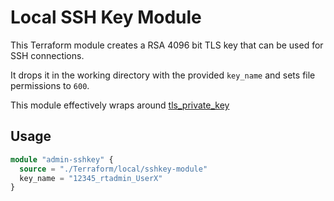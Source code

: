 # Local SSH Key Module

This Terraform module creates a RSA 4096 bit TLS key that can be used for SSH connections.

It drops it in the working directory with the provided ```key_name``` and sets file permissions to ```600```.

This module effectively wraps around [tls_private_key](https://www.terraform.io/docs/providers/tls/r/private_key.html)

## Usage

```terraform
module "admin-sshkey" {
  source = "./Terraform/local/sshkey-module"
  key_name = "12345_rtadmin_UserX"
}
```
